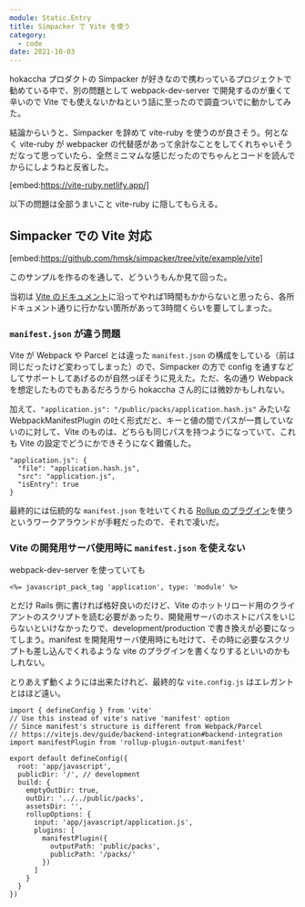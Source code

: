 ```yaml
---
module: Static.Entry
title: Simpacker で Vite を使う
category:
  - code
date: 2021-10-03
---
```

hokaccha プロダクトの Simpacker が好きなので携わっているプロジェクトで勧めている中で、別の問題として webpack-dev-server で開発するのが重くて辛いので Vite でも使えないかねという話に至ったので調査ついでに動かしてみた。

結論からいうと、Simpacker を辞めて vite-ruby を使うのが良さそう。何となく vite-ruby が webpacker の代替感があって余計なことをしてくれちゃいそうだなって思っていたら、全然ミニマムな感じだったのでちゃんとコードを読んでからにしようねと反省した。

[embed:https://vite-ruby.netlify.app/]

以下の問題は全部うまいこと vite-ruby に隠してもらえる。

## Simpacker での Vite 対応

[embed:https://github.com/hmsk/simpacker/tree/vite/example/vite]

このサンプルを作るのを通して、どういうもんか見て回った。

当初は [Vite のドキュメント](https://vitejs.dev/guide/backend-integration#backend-integration)に沿ってやれば1時間もかからないと思ったら、各所ドキュメント通りに行かない箇所があって3時間くらいを要してしまった。

### `manifest.json` が違う問題

Vite が Webpack や Parcel とは違った `manifest.json` の構成をしている（前は同じだったけど変わってしまった）ので、Simpacker の方で config を通すなどしてサポートしてあげるのが自然っぽそうに見えた。ただ、名の通り Webpack を想定したものでもあるだろうから hokaccha さん的には微妙かもしれない。

加えて、`"application.js": "/public/packs/application.hash.js"` みたいな WebpackManifestPlugin の吐く形式だと、キーと値の間でパスが一貫していないのに対して、Vite のものは、どちらも同じパスを持つようになっていて、これも Vite の設定でどうにかできそうになく難儀した。

```
"application.js": {
  "file": "application.hash.js",
  "src": "application.js",
  "isEntry": true
}
```

最終的には伝統的な `manifest.json` を吐いてくれる [Rollup のプラグイン](https://www.npmjs.com/package/rollup-plugin-output-manifest)を使うというワークアラウンドが手軽だったので、それで凌いだ。

### Vite の開発用サーバ使用時に `manifest.json` を使えない

webpack-dev-server を使っていても

```
<%= javascript_pack_tag 'application', type: 'module' %>
```

とだけ Rails 側に書ければ格好良いのだけど、Vite のホットリロード用のクライアントのスクリプトを読む必要があったり、開発用サーバのホストにパスをいじらないといけなかったりで、development/production で書き換えが必要になってしまう。manifest を開発用サーバ使用時にも吐けて、その時に必要なスクリプトも差し込んでくれるような vite のプラグインを書くなりするといいのかもしれない。

とりあえず動くようには出来たけれど、最終的な `vite.config.js` はエレガントとはほど遠い。

```
import { defineConfig } from 'vite'
// Use this instead of vite's native 'manifest' option
// Since manifest's structure is different from Webpack/Parcel
// https://vitejs.dev/guide/backend-integration#backend-integration
import manifestPlugin from 'rollup-plugin-output-manifest'

export default defineConfig({
  root: 'app/javascript',
  publicDir: '/', // development
  build: {
    emptyOutDir: true,
    outDir: '../../public/packs',
    assetsDir: '',
    rollupOptions: {
      input: 'app/javascript/application.js',
      plugins: [
        manifestPlugin({
          outputPath: 'public/packs',
          publicPath: '/packs/'
        })
      ]
    }
  }
})
```